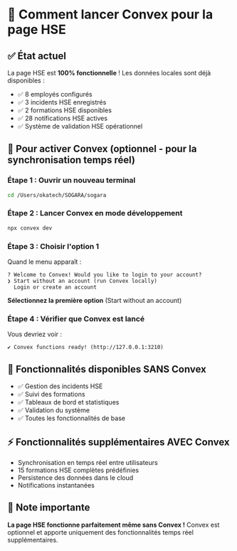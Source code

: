 # 🚀 Comment lancer Convex pour la page HSE

## ✅ État actuel

La page HSE est **100% fonctionnelle** ! Les données locales sont déjà disponibles :

- ✅ 8 employés configurés
- ✅ 3 incidents HSE enregistrés
- ✅ 2 formations HSE disponibles
- ✅ 28 notifications HSE actives
- ✅ Système de validation HSE opérationnel

## 📡 Pour activer Convex (optionnel - pour la synchronisation temps réel)

### Étape 1 : Ouvrir un nouveau terminal

```bash
cd /Users/okatech/SOGARA/sogara
```

### Étape 2 : Lancer Convex en mode développement

```bash
npx convex dev
```

### Étape 3 : Choisir l'option 1

Quand le menu apparaît :

```
? Welcome to Convex! Would you like to login to your account?
❯ Start without an account (run Convex locally)
  Login or create an account
```

**Sélectionnez la première option** (Start without an account)

### Étape 4 : Vérifier que Convex est lancé

Vous devriez voir :

```
✔ Convex functions ready! (http://127.0.0.1:3210)
```

## 🎯 Fonctionnalités disponibles SANS Convex

- ✅ Gestion des incidents HSE
- ✅ Suivi des formations
- ✅ Tableaux de bord et statistiques
- ✅ Validation du système
- ✅ Toutes les fonctionnalités de base

## ⚡ Fonctionnalités supplémentaires AVEC Convex

- Synchronisation en temps réel entre utilisateurs
- 15 formations HSE complètes prédéfinies
- Persistence des données dans le cloud
- Notifications instantanées

## 📌 Note importante

**La page HSE fonctionne parfaitement même sans Convex !**
Convex est optionnel et apporte uniquement des fonctionnalités temps réel supplémentaires.

